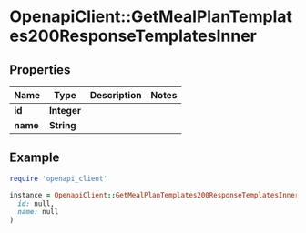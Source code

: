 # OpenapiClient::GetMealPlanTemplates200ResponseTemplatesInner

## Properties

| Name | Type | Description | Notes |
| ---- | ---- | ----------- | ----- |
| **id** | **Integer** |  |  |
| **name** | **String** |  |  |

## Example

```ruby
require 'openapi_client'

instance = OpenapiClient::GetMealPlanTemplates200ResponseTemplatesInner.new(
  id: null,
  name: null
)
```


